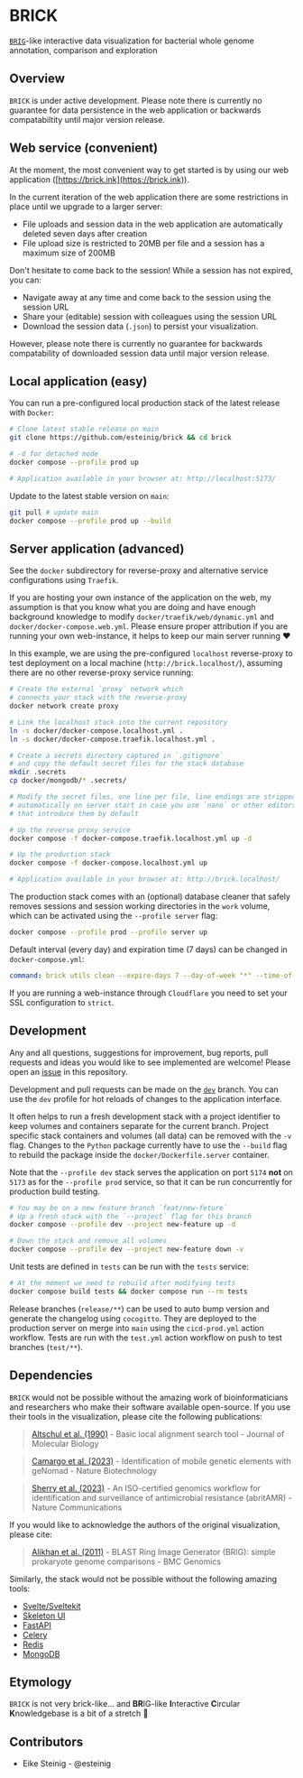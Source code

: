 # BRICK

[`BRIG`](https://github.com/happykhan/BRIG)-like interactive data visualization for bacterial whole genome annotation, comparison and exploration

## Overview

`BRICK` is under active development. Please note there is currently no guarantee for data persistence in the web application or backwards compatabiltity until major version release. 

## Web service (convenient)

At the moment, the most convenient way to get started is by using our web application ([https://brick.ink](https://brick.ink)).

In the current iteration of the web application there are some restrictions in place until we upgrade to a larger server:

* File uploads and session data in the web application are automatically deleted seven days after creation
* File upload size is restricted to 20MB per file and a session has a maximum size of 200MB

Don't hesitate to come back to the session! While a session has not expired, you can:

* Navigate away at any time and come back to the session using the session URL
* Share your (editable) session with colleagues using the session URL
* Download the session data (`.json`) to persist your visualization.

However, please note there is currently no guarantee for backwards compatability of downloaded session data until major version release.

## Local application (easy)

You can run a pre-configured local production stack of the latest release with `Docker`:

```bash
# Clone latest stable release on main
git clone https://github.com/esteinig/brick && cd brick

# -d for detached mode
docker compose --profile prod up 

# Application available in your browser at: http://localhost:5173/ 
```

Update to the latest stable version on `main`:

```bash
git pull # update main
docker compose --profile prod up --build 
```

## Server application (advanced)

See the `docker` subdirectory for reverse-proxy and alternative service configurations using `Traefik`. 

If you are hosting your own instance of the application on the web, my assumption is that you know what you are doing and have enough background knowledge to modify `docker/traefik/web/dynamic.yml` and `docker/docker-compose.web.yml`. Please ensure proper attribution if you are running your own web-instance, it helps to keep our main server running :heart:  

In this example, we are using the pre-configured `localhost` reverse-proxy to test deployment on a local machine (`http://brick.localhost/`), assuming there are no other reverse-proxy service running:

```bash
# Create the external `proxy` network which 
# connects your stack with the reverse-proxy
docker network create proxy

# Link the localhost stack into the current repository
ln -s docker/docker-compose.localhost.yml .
ln -s docker/docker-compose.traefik.localhost.yml .

# Create a secrets directory captured in `.gitignore` 
# and copy the default secret files for the stack database
mkdir .secrets
cp docker/mongodb/* .secrets/

# Modify the secret files, one line per file, line endings are stripped 
# automatically on server start in case you use `nano` or other editors
# that introduce them by default

# Up the reverse proxy service
docker compose -f docker-compose.traefik.localhost.yml up -d

# Up the production stack
docker compose -f docker-compose.localhost.yml up

# Application available in your browser at: http://brick.localhost/
```

The production stack comes with an (optional) database cleaner that safely removes sessions and session working directories in the `work` volume, which can be activated using the `--profile server` flag:

```bash
docker compose --profile prod --profile server up 
```

Default interval (every day) and expiration time (7 days) can be changed in `docker-compose.yml`:

```yml
command: brick utils clean --expire-days 7 --day-of-week "*" --time-of-day '04:00' --log /tmp/brick-cleaner.log
```

If you are running a web-instance through `Cloudflare` you need to set your SSL configuration to `strict`. 

## Development

Any and all questions, suggestions for improvement, bug reports, pull requests and ideas you would like to see implemented are welcome! Please open an [issue](https://github.com/esteinig/brick/issues) in this repository. 

Development and pull requests can be made on the [`dev`](https://github.com/esteinig/brick/tree/dev) branch. You can use the `dev` profile for hot reloads of changes to the application interface. 

It often helps to run a fresh development stack with a project identifier to keep volumes and containers separate for the current branch. Project specific stack containers and volumes (all data) can be removed with the `-v` flag. Changes to the `Python` package currently have to use the `--build` flag to rebuild the package inside the `docker/Dockerfile.server` container. 

Note that the `--profile dev` stack serves the application on port `5174` **not** on `5173` as for the `--profile prod` service, so that it can be run concurrently for production build testing.

```bash
# You may be on a new feature branch `feat/new-feture`
# Up a fresh stack with the `--project` flag for this branch
docker compose --profile dev --project new-feature up -d

# Down the stack and remove all volumes 
docker compose --profile dev --project new-feature down -v
```

Unit tests are defined in `tests` can be run with the `tests` service:

```bash
# At the moment we need to rebuild after modifying tests
docker compose build tests && docker compose run --rm tests
```

Release branches (`release/**`) can be used to auto bump version and generate the changelog using `cocogitto`. They are deployed to the production server on merge into `main` using the `cicd-prod.yml` action workflow. Tests are run with the `test.yml` action workflow on push to test branches (`test/**`).

## Dependencies

`BRICK` would not be possible without the amazing work of bioinformaticians and researchers who make their software available open-source. 
If you use their tools in the visualization, please cite the following publications:

> [Altschul et al. (1990)](https://pubmed.ncbi.nlm.nih.gov/2231712/) - Basic local alignment search tool - Journal of Molecular Biology

> [Camargo et al. (2023)](https://www.nature.com/articles/s41587-023-01953-y) - Identification of mobile genetic elements with geNomad - Nature Biotechnology

> [Sherry et al. (2023)](https://www.nature.com/articles/s41467-022-35713-4) - An ISO-certified genomics workflow for identification and surveillance of antimicrobial resistance (abritAMR) - Nature Communications

If you would like to acknowledge the authors of the original visualization, please cite:

> [Alikhan et al. (2011)](https://bmcgenomics.biomedcentral.com/articles/10.1186/1471-2164-12-402) - BLAST Ring Image Generator (BRIG): simple prokaryote genome comparisons - BMC Genomics

Similarly, the stack would not be possible without the following amazing tools:

* [Svelte/Sveltekit](https://kit.svelte.dev/)
* [Skeleton UI](https://www.skeleton.dev/)
* [FastAPI](https://fastapi.tiangolo.com/)
* [Celery](https://docs.celeryq.dev/en/stable/)
* [Redis](https://github.com/redis/redis)
* [MongoDB](https://www.mongodb.com/)

## Etymology

`BRICK` is not very brick-like... and **BR**IG-like **I**nteractive **C**ircular **K**nowledgebase is a bit of a stretch 👀

## Contributors

* Eike Steinig - @esteinig
